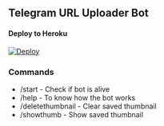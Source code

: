 ## Telegram URL Uploader Bot

#### Deploy to Heroku

[![Deploy](https://www.herokucdn.com/deploy/button.svg)](https://www.heroku.com/deploy?template=https://github.com/EXTPSY10436/url-uploader-by-extpsy/tree/main)


### Commands

* /start             - Check if bot is alive
* /help              - To know how the bot works
* /deletethumbnail   - Clear saved thumbnail
* /showthumb         - Show saved thumbnail
